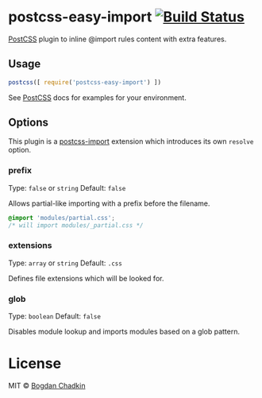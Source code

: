 # postcss-easy-import [![Build Status][ci-img]][ci]

[PostCSS] plugin to inline @import rules content with extra features.

[postcss-import]: https://github.com/postcss/postcss-import
[PostCSS]: https://github.com/postcss/postcss
[ci-img]: https://travis-ci.org/TrySound/postcss-easy-import.svg
[ci]: https://travis-ci.org/TrySound/postcss-easy-import

## Usage

```js
postcss([ require('postcss-easy-import') ])
```

See [PostCSS] docs for examples for your environment.

## Options

This plugin is a [postcss-import] extension which introduces its own `resolve` option.

### prefix

Type: `false` or `string`
Default: `false`

Allows partial-like importing with a prefix before the filename.

```css
@import 'modules/partial.css';
/* will import modules/_partial.css */
```

### extensions

Type: `array` or `string`
Default: `.css`

Defines file extensions which will be looked for.

### glob

Type: `boolean`
Default: `false`

Disables module lookup and imports modules based on a glob pattern.

# License

MIT © [Bogdan Chadkin](mailto:trysound@yandex.ru)
